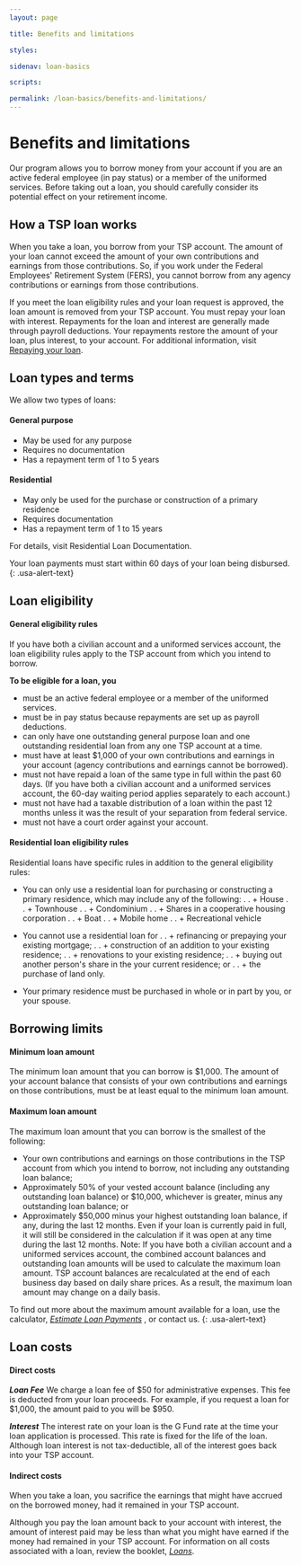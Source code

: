 ```yaml
---
layout: page

title: Benefits and limitations

styles:

sidenav: loan-basics

scripts:

permalink: /loan-basics/benefits-and-limitations/
---
```


# Benefits and limitations

Our program allows you to borrow money from your account if you are an active federal employee (in pay status) or a member of the uniformed services. Before taking out a loan, you should carefully consider its potential effect on your retirement income.

## How a TSP loan works
When you take a loan, you borrow from your TSP account. The amount of your loan cannot exceed the amount of your own contributions and earnings from those contributions. So, if you work under the Federal Employees' Retirement System (FERS), you cannot borrow from any agency contributions or earnings from those contributions.
 
If you meet the loan eligibility rules and your loan request is approved, the loan amount is removed from your TSP account. You must repay your loan with interest. Repayments for the loan and interest are generally made through payroll deductions. Your repayments restore the amount of your loan, plus interest, to your account.
For additional information, visit [Repaying your loan](repaying-your-loan.md).

## Loan types and terms
We allow two types of loans:

#### General purpose
+ May be used for any purpose
+ Requires no documentation
+ Has a repayment term of 1 to 5 years

#### Residential
+ May only be used for the purchase or construction of a primary residence
+ Requires documentation
+ Has a repayment term of 1 to 15 years

For details, visit Residential Loan Documentation.

<div class="usa-alert usa-alert-info">
<div class="usa-alert-body" markdown="1">

Your loan payments must start within 60 days of your loan being disbursed.
{: .usa-alert-text}
</div>
</div>

## Loan eligibility

#### General eligibility rules
If you have both a civilian account and a uniformed services account, the loan eligibility rules apply to the TSP account from which you intend to borrow.
 
**To be eligible for a loan, you**
+ must be an active federal employee or a member of the uniformed services.
+ must be in pay status because repayments are set up as payroll deductions.
+ can only have one outstanding general purpose loan and one outstanding residential loan from any one TSP account at a time.
+ must have at least $1,000 of your own contributions and earnings in your account (agency contributions and earnings cannot be borrowed).
+ must not have repaid a loan of the same type in full within the past 60 days. (If you have both a civilian account and a uniformed services account, the 60-day waiting period applies separately to each account.)
+ must not have had a taxable distribution of a loan within the past 12 months unless it was the result of your separation from federal service.
+ must not have a court order against your account.

#### Residential loan eligibility rules
Residential loans have specific rules in addition to the general eligibility rules:
+ You can only use a residential loan for purchasing or constructing a primary residence, which may include any of the following:
. . + House
. . + Townhouse
. . + Condominium
. . + Shares in a cooperative housing corporation
. . + Boat
. . + Mobile home
. . + Recreational vehicle
 
+ You cannot use a residential loan for
. . + refinancing or prepaying your existing mortgage;
. . + construction of an addition to your existing residence;
. . + renovations to your existing residence;
. . + buying out another person's share in the your current residence; or
. . + the purchase of land only.
 
+ Your primary residence must be purchased in whole or in part by you, or your spouse.

## Borrowing limits
#### Minimum loan amount
The minimum loan amount that you can borrow is $1,000. The amount of your account balance that consists of your own contributions and earnings on those contributions, must be at least equal to the minimum loan amount. 
#### Maximum loan amount
The maximum loan amount that you can borrow is the smallest of the following:
+ Your own contributions and earnings on those contributions in the TSP account from which you intend to borrow, not including any outstanding loan balance;
+ Approximately 50% of your vested account balance (including any outstanding loan balance) or $10,000, whichever is greater, minus any outstanding loan balance; or
+ Approximately $50,000 minus your highest outstanding loan balance, if any, during the last 12 months. Even if your loan is currently paid in full, it will still be considered in the calculation if it was open at any time during the last 12 months.
Note: If you have both a civilian account and a uniformed services account, the combined account balances and outstanding loan amounts will be used to calculate the maximum loan amount. 
TSP account balances are recalculated at the end of each business day based on daily share prices. As a result, the maximum loan amount may change on a daily basis.

<div class="usa-alert usa-alert-info">
<div class="usa-alert-body" markdown="1">

To find out more about the maximum amount available for a loan, use the calculator, [ _Estimate Loan Payments_](#) , or contact us.
{: .usa-alert-text}
</div></div>

## Loan costs

#### Direct costs

_**Loan Fee**_ We charge a loan fee of $50 for administrative expenses. This fee is deducted from your loan proceeds. For example, if you request a loan for $1,000, the amount paid to you will be $950.
 
_**Interest**_ The interest rate on your loan is the G Fund rate at the time your loan application is processed. This rate is fixed for the life of the loan. Although loan interest is not tax-deductible, all of the interest goes back into your TSP account.
#### Indirect costs
When you take a loan, you sacrifice the earnings that might have accrued on the borrowed money, had it remained in your TSP account.
 
Although you pay the loan amount back to your account with interest, the amount of interest paid may be less than what you might have earned if the money had remained in your TSP account.
For information on all costs associated with a loan, review the booklet, [_Loans_](#).

